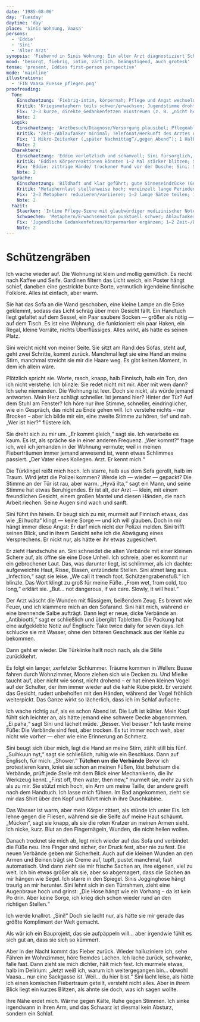 ```yaml
---
date: '1985-08-06'
day: 'Tuesday'
daytime: 'day'
place: 'Sinis Wohnung, Vaasa'
persons:
  - 'Eddie'
  - 'Sini'
  - 'Alter Arzt'
synopsis: 'Fiebernd in Sinis Wohnung: Ein alter Arzt diagnostiziert Schützengrabensfuß, versorgt Eddies Wunden und verordnet Antibiotika; Sini pflegt, duscht und hält sie – zwischen Halluzinationen, Scham und zarter Nähe schläft Eddie schließlich in Sinis Armen ein.'
mood: 'besorgt, fiebrig, intim, zärtlich, beängstigend, auch grotesk'
tense: 'present, Eddies first-person perspective'
mode: 'mainline'
illustrations:
  - 'FIN_Vaasa_Fuesse_pflegen.png'
proofreading:
  Ton:
    Einschaetzung: 'Fiebrig‑intim, körpernah; Pflege und Angst wechseln sich ab.'
    Kritik: 'Kriegsmetaphern teils schwer/erwachsen; Jugendstimme droht zu verschwinden.'
    Fix: '2–3 kurze, direkte Gedankenfetzen einstreuen (z. B. „nicht heulen“, „nicht Polizei“); 1–2 Metaphern vereinfachen/streichen; 1 Atempunkt vor/ nach der Arztbehandlung.'
    Note: 2
  Logik:
    Einschaetzung: 'Arztbesuch/Diagnose/Versorgung plausibel; Pflegeablauf stimmig.'
    Kritik: 'Zeit-/Ablaufanker minimal; Telefonat/Herkunft des Arztes nur implizit.'
    Fix: '1 Mikro‑Zeitanker („später Nachmittag“/„gegen Abend“); 1 Halbsatz: „Freund der Familie/ Kollege meines Kollegen“ o. ä.; Antibiotika‑Schema kurz verorten.'
    Note: 2
  Charaktere:
    Einschaetzung: 'Eddie verletzlich und schamvoll; Sini fürsorglich, bestimmend; Arzt ruhig, erfahren.'
    Kritik: 'Eddies Körperreaktionen könnten 1–2 Mal stärker blitzen; Sini/Arzt je 1 prägnantes Mini‑Detail (Stimme/Geste) hilft.'
    Fix: 'Eddie: zittrige Hände/ trockener Mund vor der Dusche; Sini: Signaturgeste (Augenbraue/Hand an Stirn); Arzt: ruhige Hände/geruch nach Desinfektion.'
    Note: 2
  Sprache:
    Einschaetzung: 'Bildhaft und klar geführt; gute Sinneseindrücke (Geruch, Wärme, Nässe).'
    Kritik: 'Metaphernlast stellenweise hoch; vereinzelt lange Perioden.'
    Fix: '2–3 Metaphern reduzieren/variieren; 1–2 lange Sätze teilen; 1 rotziger Kurzsatz als Jugend‑Kontrast.'
    Note: 2
  Fazit:
    Staerken: 'Intime Pflege‑Szene mit glaubwürdiger medizinischer Note; Beziehung zu Sini vertieft sich.'
    Schwaechen: 'Metaphern/Erwachsenenton punktuell schwer; Ablaufanker knapp.'
    Fix: 'Jugendliche Gedankenfetzen/Körpermarker ergänzen; 1–2 Zeit‑/Beziehungsanker; Sprache leicht straffen.'
    Note: 2
---
```


# Schützengräben

Ich wache wieder auf. Die Wohnung ist klein und mollig gemütlich. Es riecht nach
Kaffee und Seife. Gardinen filtern das Licht weich, ein Poster hängt schief,
daneben eine gestrickte bunte Borte, vermutlich irgendeine finnische Folklore.
Alles ist einfach, aber warm.

Sie hat das Sofa an die Wand geschoben, eine kleine Lampe an die Ecke geklemmt,
sodass das Licht schräg über mein Gesicht fällt. Ein Handtuch liegt gefaltet auf
dem Sessel, ein Paar saubere Socken — größer als nötig — auf dem Tisch. Es ist
eine Wohnung, die funktioniert: ein paar Haken, ein Regal, kleine Vorräte,
nichts Überflüssiges. Alles wirkt, als hätte es seinen Platz.

Sini weicht nicht von meiner Seite. Sie sitzt am Rand des Sofas, steht auf, geht
zwei Schritte, kommt zurück. Manchmal legt sie eine Hand an meine Stirn,
manchmal streicht sie mir die Haare weg. Es gibt keinen Moment, in dem ich
allein wäre.

Plötzlich spricht sie. Worte, rasch, knapp, halb Finnisch, halb ein Ton, den ich
nicht verstehe. Ich blinzle: Sie redet nicht mit mir. Aber mit wem dann? Ich
sehe niemanden. Die Wohnung ist leer. Doch sie nickt, als würde jemand
antworten. Mein Herz schlägt schneller. Ist jemand hier? Hinter der Tür? Auf dem
Stuhl am Fenster? Ich höre nur ihre Stimme, schneller, eindringlicher, wie ein
Gespräch, das nicht zu Ende gehen will. Ich verstehe nichts – nur Brocken – aber
ich bilde mir ein, eine zweite Stimme zu hören, tief und nah. „Wer ist hier?“
flüstere ich.

Sie dreht sich zu mir um. „Er kommt gleich,“ sagt sie. Ich verarbeite es kaum.
Es ist, als spräche sie in einer anderen Frequenz. „Wer kommt?“ frage ich, weil
ich jemanden in der Wohnung vermute; weil in meinen Fieberträumen immer jemand
anwesend ist, wenn etwas Schlimmes passiert. „Der Vater eines Kollegen. Arzt. Er
kennt mich.“

Die Türklingel reißt mich hoch. Ich starre, halb aus dem Sofa gerollt, halb im
Traum. Wird jetzt die Polizei kommen? Werde ich — wieder — gepackt? Die Stimme
an der Tür ist rau, aber warm. „Hyvä ilta,“ sagt ein Mann, und seine Stimme hat
etwas Beruhigendes. Er ist alt, der Arzt —
klein, mit einem freundlichen Gesicht, einem großen Mantel und diesen Händen,
die nach Arbeit riechen. Seine Augen sind wach und sanft.

Sini führt ihn hinein. Er beugt sich zu mir, murmelt auf Finnisch etwas, das wie
„Ei huolta“ klingt — keine Sorge — und ich will glauben. Doch in mir hängt immer
diese Angst: Er darf mich nicht der Polizei melden. Sini trifft seinen Blick,
und in ihrem Gesicht sehe ich die Abwägung eines Versprechens. Er nickt nur, als
hätte er ihr etwas zugesichert.

Er zieht Handschuhe an. Sini schneidet die alten Verbände mit einer kleinen
Schere auf, als öffne sie eine Dose Unheil. Ich schreie, aber es kommt nur ein
gebrochener Laut. Das, was darunter liegt, ist schlimmer, als ich dachte:
aufgeweichte Haut, Risse, Blasen, entzündete Stellen. Sini atmet lang aus.
„Infection,“ sagt sie leise. „We call it trench foot. Schützengrabensfuß.“ Ich
blinzle. Das Wort klingt zu groß für meine Füße. „From wet, from cold, too
long,“ erklärt sie. „But… not dangerous, if we care. Slowly, it will heal.“

Der Arzt wäscht die Wunden mit flüssigem, beißendem Zeug. Es brennt wie Feuer,
und ich klammere mich an den Sofarand. Sini hält mich, während er eine brennende
Salbe aufträgt. Dann legt er neue, dicke Verbände an. „Antibiootti,“ sagt er
schließlich und übergibt Tabletten. Die Packung hat eine aufgeklebte Notiz auf
Englisch: Take twice daily for seven days. Ich schlucke sie mit Wasser, ohne den
bitteren Geschmack aus der Kehle zu bekommen.

Dann geht er wieder. Die Türklinke hallt noch nach, als die Stille zurückkehrt.

Es folgt ein langer, zerfetzter Schlummer. Träume kommen in Wellen: Busse fahren
durch Wohnzimmer, Moore ziehen sich wie Decken zu. Und Mielke taucht auf, aber
nicht wie sonst, nicht drohend – er hat einen kleinen Vogel auf der Schulter,
der ihm immer wieder auf die kahle Rübe pickt. Er verzieht das Gesicht, rudert
unbeholfen mit den Händen, während der Vogel fröhlich weiterpickt. Das Ganze
wirkt so lächerlich, dass ich im Schlaf auflache.

Ich wache richtig auf, als es schon Abend ist. Die Luft ist kühler. Mein Kopf
fühlt sich leichter an, als hätte jemand eine schwere Decke abgenommen. „Ei
paha,“ sagt Sini und lächelt müde. „Besser. Viel besser.“ Ich taste meine Füße:
Die Verbände sind fest, aber trocken. Es tut immer noch weh, aber nicht wie
vorher — eher wie eine Erinnerung an Schmerz.

Sini beugt sich über mich, legt die Hand an meine Stirn, zählt still bis fünf.
„Suihkuun nyt,“ sagt sie schließlich, ruhig wie ein Beschluss. Dann auf
Englisch, für mich: „Shower.“ **Tütchen um die Verbände** Bevor ich protestieren kann, kniet sie schon an
meinen Füßen, löst behutsam die Verbände, prüft jede Stelle mit dem Blick einer
Mechanikerin, die ihr Werkzeug kennt. „First off, then water, then new,“ murmelt
sie, mehr zu sich als zu mir. Sie stützt mich hoch, ein Arm um meine Taille, der
andere greift nach dem Handtuch. Ich lasse mich führen. Im Bad angekommen, zieht
sie mir das Shirt über den Kopf und führt mich in ihre Duschkabine.

Das Wasser ist warm, aber mein Körper zittert, als stünde ich unter Eis. Ich
lehne gegen die Fliesen, während sie die Seife auf meine Haut schäumt. „Mücken“,
sagt sie knapp, als sie die roten Kratzer an meinen Armen sieht. Ich nicke,
kurz. Blut an den Fingernägeln, Wunden, die nicht heilen wollen.

Danach trocknet sie mich ab, legt mich wieder auf das Sofa und verbindet die
Füße neu. Ihre Finger sind sicher, der Druck fest, aber nie zu fest. Die neuen
Verbände geben mir Sicherheit. Auch auf die kleinen Wunden an den Armen und
Beinen trägt sie Creme auf, tupft, pustet manchmal, fast automatisch. Und dann
zieht sie mir frische Sachen an, ihre eigenen, viel zu weit. Ich bin etwas
größer als sie, aber so abgemagert, dass die Sachen an mir hängen wie Segel. Ich
starre in den Spiegel. Sinis Jogginghose hängt traurig an mir herunter. Sini
lehnt sich in den Türrahmen, zieht eine Augenbraue hoch und grinst: „Die Hose
hängt wie ein Vorhang – da ist kein Po drin. Aber keine Sorge, ich krieg dich
schon wieder rund an den richtigen Stellen.“

Ich werde knallrot. „Sini!“ Doch sie lacht nur, als hätte sie mir gerade das
größte Kompliment der Welt gemacht.

Als wär ich ein Bauprojekt, das sie aufpäppeln will… aber irgendwie fühlt es
sich gut an, dass sie sich so kümmert.

Aber in der Nacht kommt das Fieber zurück. Wieder halluziniere ich, sehe Fähren
im Wohnzimmer, höre fremdes Lachen. Ich lache zurück, schwanke, falle fast. Dann
zieht sie mich dichter, hält mich fest. Ich murmele etwas, halb im Delirium:
„Jetzt weiß ich, warum ich weitergegangen bin… obwohl Vaasa… nur eine Sackgasse
ist. Weil… du hier bist.“ Sini lacht leise, als hätte ich einen komischen
Fiebertraum geteilt, versteht nicht alles. Aber in ihrem Blick liegt ein kurzes
Blitzen, als ahnte sie doch, was ich sagen wollte.

Ihre Nähe erdet mich. Wärme gegen Kälte, Ruhe gegen Stimmen. Ich sinke
irgendwann in ihren Arm, und das Schwarz ist diesmal kein Absturz, sondern ein
Schlaf.
